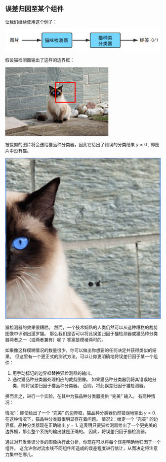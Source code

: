 ## 误差归因至某个组件


让我们继续使用这个例子：

![](./img/ch51_04.png)

假设猫检测器输出了这样的边界框：

![](./img/ch54_01.png)

被裁剪的图片将会送给猫品种分类器，因此它给出了错误的分类结果 $y=0$ , 即图片中没有猫。

![](./img/ch54_02.png)

猫检测器的效果很糟糕。 然而，一个技术娴熟的人类仍然可以从这种糟糕的裁剪图像中识别出暹罗猫。 那么我们是否可以将此误差归因于猫检测器或猫品种分类器两者之一（或两者兼有）呢？ 答案是模棱两可的。

如果像这样模糊情况的数量很少，你可以做出你想要的任何决定并获得类似的结果。 但这里有一个更正式的测试方法，可以让你更明确地将误差归因于某一个组件：

1. 用手动标记的边界框替换猫检测器的输出。
2. 通过猫品种分类器处理相应的裁剪图像。 如果猫品种分类器仍将其错误地分类，则将误差归因于猫品种分类器。 否则，将此误差归因于猫检测器。

换而言之，进行一个实验，在其中为猫品种分类器提供 “完美” 输入。 有两种情况：

情况1：即使给出了一个 “完美” 的边界框，猫品种分类器仍然错误地输出 $y = 0$.  在这种情况下，猫品种分类器很明显存在着问题。
情况2：给定一个 “完美” 的边界框，品种分类器现在正确输出 $y = 1$. 这表明只要猫检测器给出了一个更完美的边界框，那么整个系统的输出就是正确的。 因此，将误差归因于猫检测器。

通过对开发集误分类的图像执行此分析，你现在可以将每个误差明确地归因于一个组件。 这允许你对流水线不同组件所造成的误差程度进行估计，从而决定将注意力集中在哪儿。
